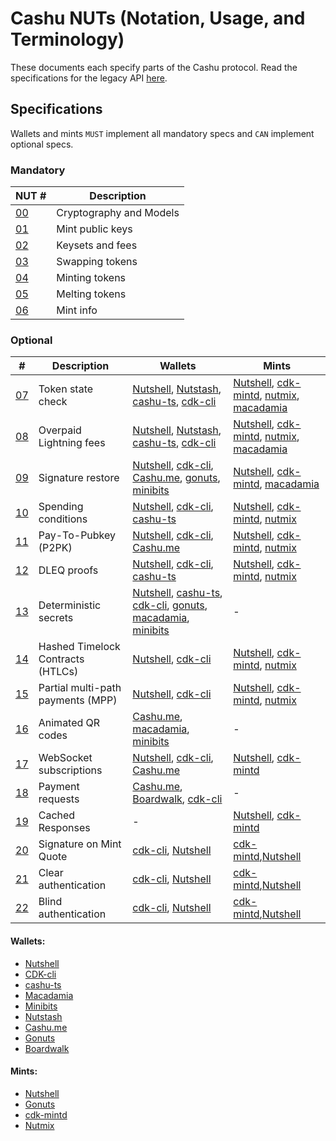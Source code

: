 # Cashu NUTs (Notation, Usage, and Terminology)

These documents each specify parts of the Cashu protocol. Read the specifications for the legacy API [here](https://github.com/cashubtc/nuts/tree/74f26b81b6617db710fa1081eebc0c7203711213).

## Specifications

Wallets and mints `MUST` implement all mandatory specs and `CAN` implement optional specs.

### Mandatory

| NUT #    | Description             |
| -------- | ----------------------- |
| [00][00] | Cryptography and Models |
| [01][01] | Mint public keys        |
| [02][02] | Keysets and fees        |
| [03][03] | Swapping tokens         |
| [04][04] | Minting tokens          |
| [05][05] | Melting tokens          |
| [06][06] | Mint info               |

### Optional

| #        | Description                       | Wallets                                                                      | Mints                                              |
| -------- | --------------------------------- | ---------------------------------------------------------------------------- | -------------------------------------------------- |
| [07][07] | Token state check                 | [Nutshell][py], [Nutstash][ns], [cashu-ts][ts], [cdk-cli]                    | [Nutshell][py], [cdk-mintd], [nutmix], [macadamia] |
| [08][08] | Overpaid Lightning fees           | [Nutshell][py], [Nutstash][ns], [cashu-ts][ts], [cdk-cli]                    | [Nutshell][py], [cdk-mintd], [nutmix], [macadamia] |
| [09][09] | Signature restore                 | [Nutshell][py], [cdk-cli], [Cashu.me][cashume], [gonuts], [minibits]         | [Nutshell][py], [cdk-mintd], [macadamia]           |
| [10][10] | Spending conditions               | [Nutshell][py], [cdk-cli], [cashu-ts][ts]                                    | [Nutshell][py], [cdk-mintd], [nutmix]              |
| [11][11] | Pay-To-Pubkey (P2PK)              | [Nutshell][py], [cdk-cli], [Cashu.me][cashume]                               | [Nutshell][py], [cdk-mintd], [nutmix]              |
| [12][12] | DLEQ proofs                       | [Nutshell][py], [cdk-cli], [cashu-ts][ts]                                    | [Nutshell][py], [cdk-mintd], [nutmix]              |
| [13][13] | Deterministic secrets             | [Nutshell][py], [cashu-ts][ts], [cdk-cli], [gonuts], [macadamia], [minibits] | -                                                  |
| [14][14] | Hashed Timelock Contracts (HTLCs) | [Nutshell][py], [cdk-cli]                                                    | [Nutshell][py], [cdk-mintd], [nutmix]              |
| [15][15] | Partial multi-path payments (MPP) | [Nutshell][py], [cdk-cli]                                                    | [Nutshell][py], [cdk-mintd], [nutmix]              |
| [16][16] | Animated QR codes                 | [Cashu.me][cashume], [macadamia], [minibits]                                 | -                                                  |
| [17][17] | WebSocket subscriptions           | [Nutshell][py], [cdk-cli][cdk-cli], [Cashu.me][cashume]                      | [Nutshell][py], [cdk-mintd][cdk-mintd]             |
| [18][18] | Payment requests                  | [Cashu.me][cashume], [Boardwalk][bwc], [cdk-cli]                             | -                                                  |
| [19][19] | Cached Responses                  | -                                                                            | [Nutshell][py], [cdk-mintd]                        |
| [20][20] | Signature on Mint Quote           | [cdk-cli], [Nutshell][py]                                                    | [cdk-mintd],[Nutshell][py]                         |
| [21][21] | Clear authentication              | [cdk-cli], [Nutshell][py]                                                    | [cdk-mintd],[Nutshell][py]                         |
| [22][22] | Blind authentication              | [cdk-cli], [Nutshell][py]                                                    | [cdk-mintd],[Nutshell][py]                         |

#### Wallets:

- [Nutshell][py]
- [CDK-cli][cdk-cli]
- [cashu-ts][ts]
- [Macadamia][macadamia]
- [Minibits][minibits]
- [Nutstash][ns]
- [Cashu.me][cashume]
- [Gonuts][gonuts]
- [Boardwalk][bwc]

#### Mints:

- [Nutshell][py]
- [Gonuts][gonuts]
- [cdk-mintd][cdk-mintd]
- [Nutmix][nutmix]

[py]: https://github.com/cashubtc/nutshell
[lnbits]: https://github.com/lnbits/cashu
[cashume]: https://cashu.me
[ns]: https://nutstash.app/
[ts]: https://github.com/cashubtc/cashu-ts
[enuts]: https://github.com/cashubtc/eNuts
[macadamia]: https://github.com/zeugmaster/macadamia
[minibits]: https://github.com/minibits-cash/minibits_wallet
[moksha]: https://github.com/ngutech21/moksha
[cdk]: https://github.com/cashubtc/cdk
[cdk-cli]: https://github.com/cashubtc/cdk/tree/main/crates/cdk-cli
[cdk-mintd]: https://github.com/cashubtc/cdk/tree/main/crates/cdk-mintd
[gonuts]: https://github.com/elnosh/gonuts
[nutmix]: https://github.com/lescuer97/nutmix
[bwc]: https://github.com/MakePrisms/boardwalkcash
[00]: 00.md
[01]: 01.md
[02]: 02.md
[03]: 03.md
[04]: 04.md
[05]: 05.md
[06]: 06.md
[07]: 07.md
[08]: 08.md
[09]: 09.md
[10]: 10.md
[11]: 11.md
[12]: 12.md
[13]: 13.md
[14]: 14.md
[15]: 15.md
[16]: 16.md
[17]: 17.md
[18]: 18.md
[19]: 19.md
[20]: 20.md
[21]: 21.md
[22]: 22.md
